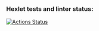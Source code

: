 ### Hexlet tests and linter status:
[![Actions Status](https://github.com/individ/qa-auto-engineer-javascript-project-87/actions/workflows/hexlet-check.yml/badge.svg)](https://github.com/individ/qa-auto-engineer-javascript-project-87/actions)